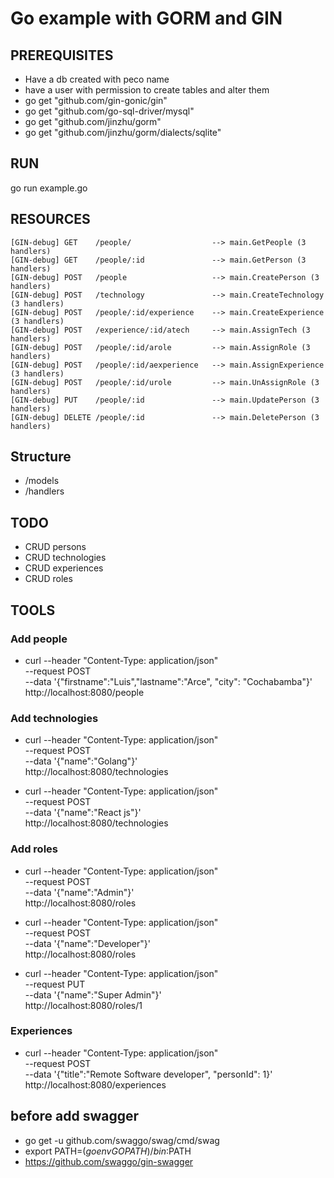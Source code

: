 # Go example with GORM and GIN

## PREREQUISITES
* Have a db created with peco name
* have a user with permission to create tables and alter them
* go get "github.com/gin-gonic/gin"
* go get "github.com/go-sql-driver/mysql" 
* go get "github.com/jinzhu/gorm"
* go get "github.com/jinzhu/gorm/dialects/sqlite"

## RUN
go run example.go

## RESOURCES
```
[GIN-debug] GET    /people/                  --> main.GetPeople (3 handlers)
[GIN-debug] GET    /people/:id               --> main.GetPerson (3 handlers)
[GIN-debug] POST   /people                   --> main.CreatePerson (3 handlers)
[GIN-debug] POST   /technology               --> main.CreateTechnology (3 handlers)
[GIN-debug] POST   /people/:id/experience    --> main.CreateExperience (3 handlers)
[GIN-debug] POST   /experience/:id/atech     --> main.AssignTech (3 handlers)
[GIN-debug] POST   /people/:id/arole         --> main.AssignRole (3 handlers)
[GIN-debug] POST   /people/:id/aexperience   --> main.AssignExperience (3 handlers)
[GIN-debug] POST   /people/:id/urole         --> main.UnAssignRole (3 handlers)
[GIN-debug] PUT    /people/:id               --> main.UpdatePerson (3 handlers)
[GIN-debug] DELETE /people/:id               --> main.DeletePerson (3 handlers)
```

## Structure
* /models
* /handlers

## TODO
* CRUD persons
* CRUD technologies
* CRUD experiences
* CRUD roles

## TOOLS
### Add people
* curl --header "Content-Type: application/json" \
  --request POST \
  --data '{"firstname":"Luis","lastname":"Arce", "city": "Cochabamba"}' \
  http://localhost:8080/people

### Add technologies
* curl --header "Content-Type: application/json" \
  --request POST \
  --data '{"name":"Golang"}' \
  http://localhost:8080/technologies

* curl --header "Content-Type: application/json" \
  --request POST \
  --data '{"name":"React js"}' \
  http://localhost:8080/technologies

### Add roles
* curl --header "Content-Type: application/json" \
  --request POST \
  --data '{"name":"Admin"}' \
  http://localhost:8080/roles

* curl --header "Content-Type: application/json" \
  --request POST \
  --data '{"name":"Developer"}' \
  http://localhost:8080/roles

* curl --header "Content-Type: application/json" \
  --request PUT \
  --data '{"name":"Super Admin"}' \
  http://localhost:8080/roles/1


### Experiences
* curl --header "Content-Type: application/json" \
  --request POST \
  --data '{"title":"Remote Software developer", "personId": 1}' \
  http://localhost:8080/experiences




## before add swagger
- go get -u github.com/swaggo/swag/cmd/swag
- export PATH=$(go env GOPATH)/bin:$PATH
- https://github.com/swaggo/gin-swagger
